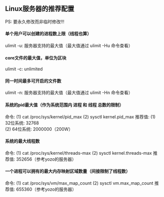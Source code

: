 ## Linux服务器的推荐配置
PS: 要永久修改而非临时修改!!!

#### 单个用户可以创建的进程数上限（线程也算）
ulimit -u: 服务器支持的最大值（最大值通过 ulimit -Hu 命令查看）

#### core文件的最大值，单位为区块
ulimit -c: unlimited

#### 同一时间最多可开启的文件数
ulimit -n: 服务器支持的最大值（最大值通过 ulimit -Hn 命令查看）

#### 系统的pid最大值（作为系统范围内 进程 和 线程 总数的限制）
命令:
    (1) cat /proc/sys/kernel/pid_max
    (2) sysctl kernel.pid_max
推荐值: (1) 32位系统: 32768  
       (2) 64位系统: 2000000（200W）

#### 系统的最大线程数
命令:
    (1) cat /proc/sys/kernel/threads-max
    (2) sysctl kernel.threads-max
推荐值: 352656（参考yozo的服务器）

#### 一个进程可以拥有的最大内存映射区域数量（间接限制了线程数）
命令:
    (1) cat /proc/sys/vm/max_map_count
    (2) sysctl vm.max_map_count
推荐值: 655360（参考yozo的服务器）
